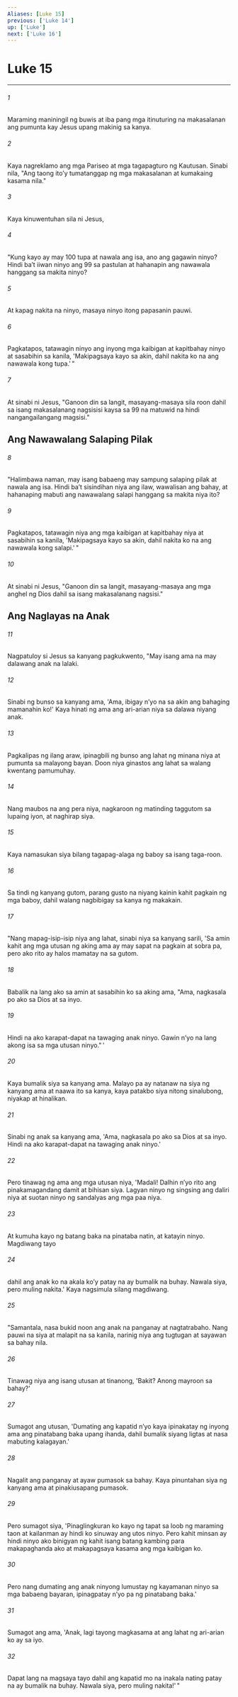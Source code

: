 ```yaml
---
Aliases: [Luke 15]
previous: ['Luke 14']
up: ['Luke']
next: ['Luke 16']
---
```

# Luke 15

***

###### 1
Maraming maniningil ng buwis at iba pang mga itinuturing na makasalanan ang pumunta kay Jesus upang makinig sa kanya. 

###### 2
Kaya nagreklamo ang mga Pariseo at mga tagapagturo ng Kautusan. Sinabi nila, "Ang taong itoʼy tumatanggap ng mga makasalanan at kumakaing kasama nila." 

###### 3
Kaya kinuwentuhan sila ni Jesus, 

###### 4
"Kung kayo ay may 100 tupa at nawala ang isa, ano ang gagawin ninyo? Hindi baʼt iiwan ninyo ang 99 sa pastulan at hahanapin ang nawawala hanggang sa makita ninyo? 

###### 5
At kapag nakita na ninyo, masaya ninyo itong papasanin pauwi. 

###### 6
Pagkatapos, tatawagin ninyo ang inyong mga kaibigan at kapitbahay ninyo at sasabihin sa kanila, 'Makipagsaya kayo sa akin, dahil nakita ko na ang nawawala kong tupa.' " 

###### 7
At sinabi ni Jesus, "Ganoon din sa langit, masayang-masaya sila roon dahil sa isang makasalanang nagsisisi kaysa sa 99 na matuwid na hindi nangangailangang magsisi." 

## Ang Nawawalang Salaping Pilak 

###### 8
"Halimbawa naman, may isang babaeng may sampung salaping pilak at nawala ang isa. Hindi baʼt sisindihan niya ang ilaw, wawalisan ang bahay, at hahanaping mabuti ang nawawalang salapi hanggang sa makita niya ito? 

###### 9
Pagkatapos, tatawagin niya ang mga kaibigan at kapitbahay niya at sasabihin sa kanila, 'Makipagsaya kayo sa akin, dahil nakita ko na ang nawawala kong salapi.' " 

###### 10
At sinabi ni Jesus, "Ganoon din sa langit, masayang-masaya ang mga anghel ng Dios dahil sa isang makasalanang nagsisi." 

## Ang Naglayas na Anak 

###### 11
Nagpatuloy si Jesus sa kanyang pagkukwento, "May isang ama na may dalawang anak na lalaki. 

###### 12
Sinabi ng bunso sa kanyang ama, 'Ama, ibigay nʼyo na sa akin ang bahaging mamanahin ko!' Kaya hinati ng ama ang ari-arian niya sa dalawa niyang anak. 

###### 13
Pagkalipas ng ilang araw, ipinagbili ng bunso ang lahat ng minana niya at pumunta sa malayong bayan. Doon niya ginastos ang lahat sa walang kwentang pamumuhay. 

###### 14
Nang maubos na ang pera niya, nagkaroon ng matinding taggutom sa lupaing iyon, at naghirap siya. 

###### 15
Kaya namasukan siya bilang tagapag-alaga ng baboy sa isang taga-roon. 

###### 16
Sa tindi ng kanyang gutom, parang gusto na niyang kainin kahit pagkain ng mga baboy, dahil walang nagbibigay sa kanya ng makakain. 

###### 17
"Nang mapag-isip-isip niya ang lahat, sinabi niya sa kanyang sarili, 'Sa amin kahit ang mga utusan ng aking ama ay may sapat na pagkain at sobra pa, pero ako rito ay halos mamatay na sa gutom. 

###### 18
Babalik na lang ako sa amin at sasabihin ko sa aking ama, "Ama, nagkasala po ako sa Dios at sa inyo. 

###### 19
Hindi na ako karapat-dapat na tawaging anak ninyo. Gawin nʼyo na lang akong isa sa mga utusan ninyo." ' 

###### 20
Kaya bumalik siya sa kanyang ama. Malayo pa ay natanaw na siya ng kanyang ama at naawa ito sa kanya, kaya patakbo siya nitong sinalubong, niyakap at hinalikan. 

###### 21
Sinabi ng anak sa kanyang ama, 'Ama, nagkasala po ako sa Dios at sa inyo. Hindi na ako karapat-dapat na tawaging anak ninyo.' 

###### 22
Pero tinawag ng ama ang mga utusan niya, 'Madali! Dalhin nʼyo rito ang pinakamagandang damit at bihisan siya. Lagyan ninyo ng singsing ang daliri niya at suotan ninyo ng sandalyas ang mga paa niya. 

###### 23
At kumuha kayo ng batang baka na pinataba natin, at katayin ninyo. Magdiwang tayo 

###### 24
dahil ang anak ko na akala koʼy patay na ay bumalik na buhay. Nawala siya, pero muling nakita.' Kaya nagsimula silang magdiwang. 

###### 25
"Samantala, nasa bukid noon ang anak na panganay at nagtatrabaho. Nang pauwi na siya at malapit na sa kanila, narinig niya ang tugtugan at sayawan sa bahay nila. 

###### 26
Tinawag niya ang isang utusan at tinanong, 'Bakit? Anong mayroon sa bahay?' 

###### 27
Sumagot ang utusan, 'Dumating ang kapatid nʼyo kaya ipinakatay ng inyong ama ang pinatabang baka upang ihanda, dahil bumalik siyang ligtas at nasa mabuting kalagayan.' 

###### 28
Nagalit ang panganay at ayaw pumasok sa bahay. Kaya pinuntahan siya ng kanyang ama at pinakiusapang pumasok. 

###### 29
Pero sumagot siya, 'Pinaglingkuran ko kayo ng tapat sa loob ng maraming taon at kailanman ay hindi ko sinuway ang utos ninyo. Pero kahit minsan ay hindi ninyo ako binigyan ng kahit isang batang kambing para makapaghanda ako at makapagsaya kasama ang mga kaibigan ko. 

###### 30
Pero nang dumating ang anak ninyong lumustay ng kayamanan ninyo sa mga babaeng bayaran, ipinagpatay nʼyo pa ng pinatabang baka.' 

###### 31
Sumagot ang ama, 'Anak, lagi tayong magkasama at ang lahat ng ari-arian ko ay sa iyo. 

###### 32
Dapat lang na magsaya tayo dahil ang kapatid mo na inakala nating patay na ay bumalik na buhay. Nawala siya, pero muling nakita!' "
